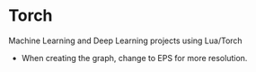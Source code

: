 # Torch
Machine Learning and Deep Learning projects using Lua/Torch
- When creating the graph, change to EPS for more resolution.
